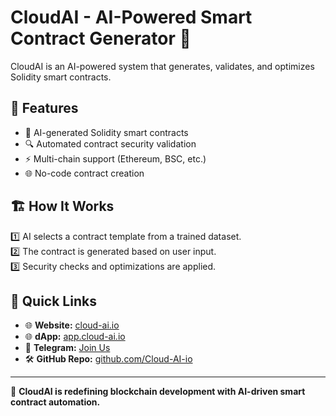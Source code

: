 # CloudAI - AI-Powered Smart Contract Generator 🚀  

CloudAI is an AI-powered system that generates, validates, and optimizes Solidity smart contracts.  

## 📌 Features  
- 🤖 AI-generated Solidity smart contracts  
- 🔍 Automated contract security validation  
- ⚡ Multi-chain support (Ethereum, BSC, etc.)  
- 🌐 No-code contract creation  

## 🏗️ How It Works  
1️⃣ AI selects a contract template from a trained dataset.  
2️⃣ The contract is generated based on user input.  
3️⃣ Security checks and optimizations are applied.  

## 🔗 Quick Links  
- 🌐 **Website:** [cloud-ai.io](https://cloud-ai.io/)
- 🌐 **dApp:** [app.cloud-ai.io](https://app.cloud-ai.io)
- 📢 **Telegram:** [Join Us](https://t.me/JoinCloudAI)  
- 🛠 **GitHub Repo:** [github.com/Cloud-AI-io](https://github.com/Cloud-AI-io)  

---
🚀 **CloudAI is redefining blockchain development with AI-driven smart contract automation.**  
